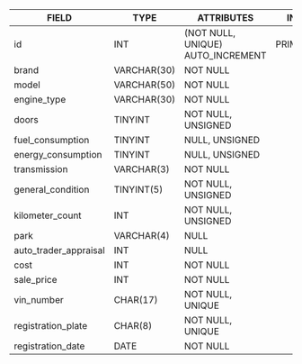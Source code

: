 | FIELD                 | TYPE        | ATTRIBUTES                        | INDEXES     |
| --------------------- | ----------- | --------------------------------- | ----------- |
| id                    | INT         | (NOT NULL, UNIQUE) AUTO_INCREMENT | PRIMARY_KEY |
| brand                 | VARCHAR(30) | NOT NULL                          |             |
| model                 | VARCHAR(50) | NOT NULL                          |             |
| engine_type           | VARCHAR(30) | NOT NULL                          |             |
| doors                 | TINYINT     | NOT NULL, UNSIGNED                |             |
| fuel_consumption      | TINYINT     | NULL, UNSIGNED                    |             |
| energy_consumption    | TINYINT     | NULL, UNSIGNED                    |             |
| transmission          | VARCHAR(3)  | NOT NULL                          |             |
| general_condition     | TINYINT(5)  | NOT NULL, UNSIGNED                |             |
| kilometer_count       | INT         | NOT NULL, UNSIGNED                |             |
| park                  | VARCHAR(4)  | NULL                              |             |
| auto_trader_appraisal | INT         | NULL                              |             |
| cost                  | INT         | NOT NULL                          |             |
| sale_price            | INT         | NOT NULL                          |             |
| vin_number            | CHAR(17)    | NOT NULL, UNIQUE                  |             |
| registration_plate    | CHAR(8)     | NOT NULL, UNIQUE                  |             |
| registration_date     | DATE        | NOT NULL                          |             |
